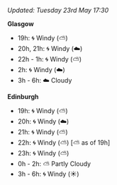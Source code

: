 *Updated: Tuesday 23rd May 17:30*

**Glasgow**

* 19h: :cyclone: Windy (:partly_sunny:)
* 20h, 21h: :cyclone: Windy (:cloud:)
* 22h - 1h: :cyclone: Windy (:partly_sunny:)
* 2h: :cyclone: Windy (:cloud:)
* 3h - 6h: :cloud: Cloudy

**Edinburgh**

* 19h: :cyclone: Windy (:partly_sunny:)
* 20h: :cyclone: Windy (:cloud:)
* 21h: :cyclone: Windy (:partly_sunny:)
* 22h: :cyclone: Windy (:partly_sunny:) [:partly_sunny: as of 19h]
* 23h: :cyclone: Windy (:partly_sunny:)
* 0h - 2h: :partly_sunny: Partly Cloudy
* 3h - 6h: :cyclone: Windy (:sunny:)
